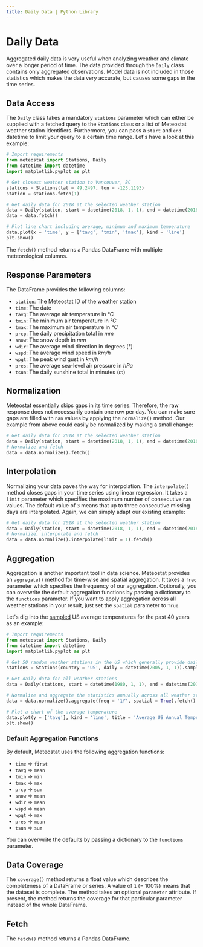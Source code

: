 ```yaml
---
title: Daily Data | Python Library
---
```


# Daily Data

Aggregated daily data is very useful when analyzing weather and climate over a longer period of time. The data provided through the `Daily` class contains only aggregated observations. Model data is not included in those statistics which makes the data very accurate, but causes some gaps in the time series.

## Data Access
The `Daily` class takes a mandatory `stations` parameter which can either be supplied with a fetched query to the `Stations` class or a list of Meteostat weather station identifiers. Furthermore, you can pass a `start` and `end` datetime to limit your query to a certain time range. Let's have a look at this example:

```python
# Import requirements
from meteostat import Stations, Daily
from datetime import datetime
import matplotlib.pyplot as plt

# Get closest weather station to Vancouver, BC
stations = Stations(lat = 49.2497, lon = -123.1193)
station = stations.fetch(1)

# Get daily data for 2018 at the selected weather station
data = Daily(station, start = datetime(2018, 1, 1), end = datetime(2018, 12, 31))
data = data.fetch()

# Plot line chart including average, minimum and maximum temperature
data.plot(x = 'time', y = ['tavg', 'tmin', 'tmax'], kind = 'line')
plt.show()
```

The `fetch()` method returns a Pandas DataFrame with multiple meteorological columns.

## Response Parameters
The DataFrame provides the following columns:

* `station`: The Meteostat ID of the weather station
* `time`: The date
* `tavg`: The average air temperature in _°C_
* `tmin`: The minimum air temperature in _°C_
* `tmax`: The maximum air temperature in _°C_
* `prcp`: The daily precipitation total in _mm_
* `snow`: The snow depth in _mm_
* `wdir`: The average wind direction in degrees (_°_)
* `wspd`: The average wind speed in _km/h_
* `wpgt`: The peak wind gust in _km/h_
* `pres`: The average sea-level air pressure in _hPa_
* `tsun`: The daily sunshine total in minutes (_m_)

## Normalization
Meteostat essentially skips gaps in its time series. Therefore, the raw response does not necessarily contain one row per day. You can make sure gaps are filled with `nan` values by applying the `normalize()` method. Our example from above could easily be normalized by making a small change:

```python
# Get daily data for 2018 at the selected weather station
data = Daily(station, start = datetime(2018, 1, 1), end = datetime(2018, 12, 31))
# Normalize and fetch
data = data.normalize().fetch()
```

## Interpolation
Normalizing your data paves the way for interpolation. The `interpolate()` method closes gaps in your time series using linear regression. It takes a `limit` parameter which specifies the maximum number of consecutive `nan` values. The default value of `3` means that up to three consecutive missing days are interpolated. Again, we can simply adapt our existing example:

```python
# Get daily data for 2018 at the selected weather station
data = Daily(station, start = datetime(2018, 1, 1), end = datetime(2018, 12, 31))
# Normalize, interpolate and fetch
data = data.normalize().interpolate(limit = 1).fetch()
```

## Aggregation
Aggregation is another important tool in data science. Meteostat provides an `aggregate()` method for time-wise and spatial aggregation. It takes a `freq` parameter which specifies the frequency of our aggregation. Optionally, you can overwrite the default aggregation functions by passing a dictionary to the `functions` parameter. If you want to apply aggregation across all weather stations in your result, just set the `spatial` parameter to `True`.

Let's dig into the [sampled](/python/stations.html#sample) US average temperatures for the past 40 years as an example:

```python
# Import requirements
from meteostat import Stations, Daily
from datetime import datetime
import matplotlib.pyplot as plt

# Get 50 random weather stations in the US which generally provide daily data
stations = Stations(country = 'US', daily = datetime(2005, 1, 1)).sample(50).fetch()

# Get daily data for all weather stations
data = Daily(stations, start = datetime(1980, 1, 1), end = datetime(2019, 12, 31))

# Normalize and aggregate the statistics annually across all weather stations
data = data.normalize().aggregate(freq = '1Y', spatial = True).fetch()

# Plot a chart of the average temperature
data.plot(y = ['tavg'], kind = 'line', title = 'Average US Annual Temperature from 1980 to 2019')
plt.show()
```

### Default Aggregation Functions
By default, Meteostat uses the following aggregation functions:

* `time` => `first`
* `tavg` => `mean`
* `tmin` => `min`
* `tmax` => `max`
* `prcp` => `sum`
* `snow` => `mean`
* `wdir` => `mean`
* `wspd` => `mean`
* `wpgt` => `max`
* `pres` => `mean`
* `tsun` => `sum`

You can overwrite the defaults by passing a dictionary to the `functions` parameter.

## Data Coverage
The `coverage()` method returns a float value which describes the completeness of a DataFrame or series. A value of `1` (= 100%) means that the dataset is complete. The method takes an optional `parameter` attribute. If present, the method returns the coverage for that particular parameter instead of the whole DataFrame.

## Fetch
The `fetch()` method returns a Pandas DataFrame.
